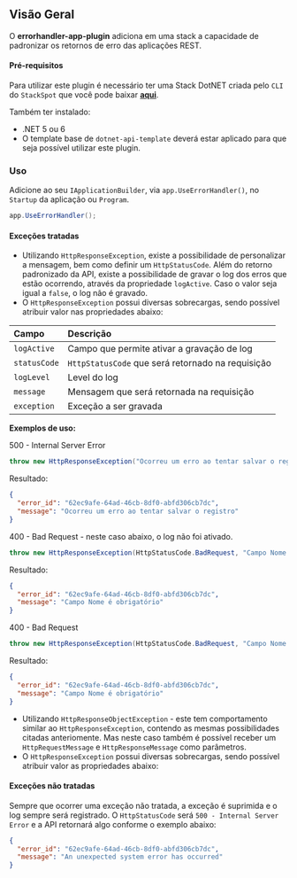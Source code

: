 ## **Visão Geral**
O **errorhandler-app-plugin** adiciona em uma stack a capacidade de padronizar os retornos de erro das aplicações REST.

#### **Pré-requisitos**
Para utilizar este plugin é necessário ter uma Stack DotNET criada pelo `CLI` do `StackSpot` que você pode baixar [**aqui**](https://stackspot.com/).

Também ter instalado:
- .NET 5 ou 6 
- O template base de `dotnet-api-template` deverá estar aplicado para que seja possível utilizar este plugin. 

### **Uso**

Adicione ao seu `IApplicationBuilder`, via `app.UseErrorHandler()`, no `Startup` da aplicação ou `Program`. 

```csharp
app.UseErrorHandler();
```

#### Exceções tratadas

- Utilizando `HttpResponseException`, existe a possibilidade de personalizar a mensagem, bem como definir um `HttpStatusCode`. Além do retorno padronizado da API, existe a possibilidade de gravar o log dos erros que estão ocorrendo, através da propriedade `logActive`. Caso o valor seja igual a `false`, o log não é gravado.
- O `HttpResponseException` possui diversas sobrecargas, sendo possível atribuir valor nas propriedades abaixo:

| **Campo** | **Descrição** |
| :--- | :--- |
| `logActive` | Campo que permite ativar a gravação de log |
| `statusCode` | `HttpStatusCode` que será retornado na requisição |
| `logLevel` | Level do log |
| `message` | Mensagem que será retornada na requisição |
| `exception` | Exceção a ser gravada |

**Exemplos de uso:** 

500 - Internal Server Error

```csharp
throw new HttpResponseException("Ocorreu um erro ao tentar salvar o registro", true);
```

Resultado:
```json
{
  "error_id": "62ec9afe-64ad-46cb-8df0-abfd306cb7dc",
  "message": "Ocorreu um erro ao tentar salvar o registro"
}
```

400 - Bad Request - neste caso abaixo, o log não foi ativado.

```csharp
throw new HttpResponseException(HttpStatusCode.BadRequest, "Campo Nome é obrigatório", false);
```

Resultado:
```json
{
  "error_id": "62ec9afe-64ad-46cb-8df0-abfd306cb7dc",
  "message": "Campo Nome é obrigatório"
}
```

400 - Bad Request

```csharp
throw new HttpResponseException(HttpStatusCode.BadRequest, "Campo Nome é obrigatório", true);
```

Resultado:
```json
{
  "error_id": "62ec9afe-64ad-46cb-8df0-abfd306cb7dc",
  "message": "Campo Nome é obrigatório"
}
```

- Utilizando `HttpResponseObjectException` - este tem comportamento similar ao `HttpResponseException`, contendo as mesmas possibilidades citadas anteriomente. Mas neste caso também é possível receber um `HttpRequestMessage` e `HttpResponseMessage` como parâmetros.
- O `HttpResponseException` possui diversas sobrecargas, sendo possível atribuir valor as propriedades abaixo:

#### Exceções não tratadas

Sempre que ocorrer uma exceção não tratada, a exceção é suprimida e o log sempre será registrado. O `HttpStatusCode` será `500 - Internal Server Error` e a API retornará algo conforme o exemplo abaixo:

```json
{
  "error_id": "62ec9afe-64ad-46cb-8df0-abfd306cb7dc",
  "message": "An unexpected system error has occurred"
}
```
